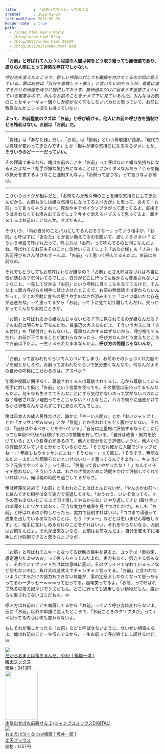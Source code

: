 ```yaml
---
title        : 「お前って言うな」って言うな
created      : 2022-02-03
last-modified: 2022-02-03
header-date  : true
path:
  - /index.html Neo's World
  - /blog/index.html Blog
  - /blog/2022/index.html 2022年
  - /blog/2022/02/index.html 02月
---
```


**「お前」と呼ばれてムカつく程度の人間は何をどう取り繕っても無価値であり、周りの人間にとって迷惑な存在でしかない。**

*呼び方を変えたところで、新しい呼称に対しても難癖を付けてくるのが目に見えている。要はお前は「自分を尊敬しろ・敬え」と言いたいのだろうが、尊重に値するだけの価値を周りに提供しておらず、無価値なだけに留まらず迷惑さえかけている害悪なので、みんなお前のことをナメて下に見ているんだ*。みんなはお前のことをギャーギャー騒ぐしか能がなく何もしないバカだと思っていて、お前に敬意なんかコレっぽちも持っていない。

**よって、お前程度のクズは「お前」と呼び続ける。他人にお前の呼び方を強制させる権利はない。お前は「お前」だ。**

---

「貴様」は「あなた様」だし、「お前」は「御前」という尊敬語が語源。「現代では意味が変わってきたんです」とか「相手が嫌な気持ちになるならダメ」とか、**そういうのどーーーだっていい。**

その理論で来るなら、俺はお前のことを「お前」って呼ばないと嫌な気持ちになるんだよなー？相手が嫌な気持ちになることはとにかくダメなんだろ？じゃあ俺の気分を害するようなこと強制すんなよ。「お前って言うな」って言うなよお前は。

---

こういうガイジが相手だと、「お前なんか散々俺のことを嫌な気持ちにしてきたんだから、お前も少しは嫌な気持ちになってろよバカが」と思って、あえて「お前」って言っちゃうよねー。死ねやキチガイクソブタがって思ってるよ。直接そうは言わなくても滲み出てるでしょ？今すぐ消えろドブスって思ってるよ。超ナメてるよお前のことなんか。クズだもん。

そういう、「内心自分のことバカにしてるんだろうなー」っていう相手が、「お前」と呼ばずに「あなた」とか言い換えてるのを聞いて、*虚しくならない？* どういう単語で呼ばれたって、呼ぶ方は「お前」って呼んでるのと同じなんだよね。呼ばれてるお前もそのことに気付いてるでしょ？「あなた様」も「きみ」も名前呼びもさん付けもぜーんぶ、「お前」って思って呼んでるんだよ。お前はお前なの。

それでもどうしてもお前呼ばわりが嫌なの？「お前」とさえ呼ばなければ本当に気が済むの？気付いてるでしょ、自分がどこに行っても誰からも尊重されないゴミなこと。一見して分かる「お前」という呼称に目くじらを立ててるけど、そんな上っ面の呼び方を相手に禁止させたところで、お前の無価値さは変わらないんだって。全ての言動に育ちの悪さや学のなさが滲み出てて「コイツ嫌いだな存在が迷惑だな」って思ってるから「お前」って下に見て切り離してんだわ。突っかかってくんなやお前ごときが。

「お前」と呼ばれるから嫌なんじゃないだろ？下に見られてるのが嫌なんだろ？でもお前は明らかに下なんだわ。最底辺のカスなんだよ。そういうカスには「さん付け」も「様付け」もしないし、尊重なんかするはずないから、呼び捨ててんだわ。お前が下であることが変わらなかったら、呼び方なんかどう変えたところでお前は下だよ。一生ナメられたままなんだよ。**呼び方の問題じゃないんだ。**

---

「お前」って言われたぐらいでムカついてしまう、お前のそのショボくれた脳ミソを何とかしろや。お前って言われたぐらいで気分悪くなんなや。何なんだよその自分の呼称にこだわるのは。アスペか？

年齢や役職に関係なく、尊敬されてる人は尊敬されてるし、心から尊敬している相手に対して仮に「お前」という言葉を使っても、その敬意は伝わってるもんなんだよ。何十年も生きててそんなことにすら気付かないのって学がないバカだよね？尊敬されない理由ってそこじゃない？バカなとこ。バカで周りに迷惑かけてるから尊敬なんかされずに下に見られてんでしょ。

俺は日本人の成人男性だけど、誰かに「やーい人間ｗ」とか「おいジャップ！」とか「オッサンがｗｗｗ」とか「無能」とか言われても全く腹が立たない。それは、「自分はやるべきことをやっている」「自分は定量的に評価するならどこに行っても年収○○万円は稼げるだけの技能を有している」「自分は改善・努力を続けている」という自尊心があるので、他人が自分をどう評価しようと、他人からの評価がズレていると分かっているからだ。「そうだね確かに人間でジャップだねー」「年齢ももうオッサンだよねーそうだねー」って感じ。「そうそう、無能なんだよーまだまだ頑張らないといけないなーと思ってるんですよねー、キミはどう？元気でやってる？」って感じ。「無能って言いやがったな！！」なんてイチイチ思わない。そういう人は、わざわざ俺のために時間をかけて評価してくれていればいい。俺は俺の時間を過ごしてるからさ。

俺は軽蔑を込めて「お前」と言われたことはほとんどないが、「やんのかお前～」と絡んできた相手は全て実力で見返してきた。「おうおう、いいぞ言ってろ。ぐうの音も出ないところまで叩き潰してやるからな」とやり返してきた (殴り合いの喧嘩をしたワケではなく、正当な実力や成果を見せつけただけ)。もしも「お前」と呼ばれるのが悔しかったら、実力で証明すればいい。「ココまで頑張って成果を出しているあなたのことは、もう『テメー』などとは思いません尊敬します」と、相手に言わしめるだけのことをやればいい。それをやらないなら、お前はお前なんだよ。それが出来ないなら、お前はお前なんだよ。自分を変えずに相手にだけ強制できると思うなよブタが。

---

「お前」と呼ばれてムキーとなってる状態の相手を見ると、コッチは「案の定、想定通りだよｗｗｗ」って笑っちゃってんだよね。実力もなく、努力する気もなく、それでいてプライドだけは無意味に高い。そのプライドで守れているモノなど何もないのに、負け犬の遠吠えでギャンギャン言ってる。「お前」と言われないようにするだけの努力もできない無能が、案の定怒るしかなくなって怒っちゃってるわーダッセーｗｗｗって思ってる。超嘲笑ってるよ。「お前」って呼ばれて怒る程度の奴マジでクズだもん。どこに行っても通用しない動物だもん。誰からも愛されてないゴミだもん。ｗ

呼ぶ方はお前のことを侮蔑してるから「お前」っていう呼び方は変わらないよ。仮に「お前」以外の単語に変えたところで、「お前ごときのクソブタが」ってナメ切ってる内心は何も変わらないよ。

もしそれが悔しかったら「お前」などと呼ばせないように、せいぜい頑張んなよ。俺はお前のこと一生恨んでるから、一生お前って呼び捨てにし続けるけど。ｗ

<div class="ad-rakuten">
  <div class="ad-rakuten-image">
    <a href="https://hb.afl.rakuten.co.jp/hgc/g00q0722.waxyc9ff.g00q0722.waxyd017/?pc=https%3A%2F%2Fitem.rakuten.co.jp%2Fbook%2F4424675%2F&amp;m=http%3A%2F%2Fm.rakuten.co.jp%2Fbook%2Fi%2F12075821%2F">
      <img src="https://thumbnail.image.rakuten.co.jp/@0_mall/book/cabinet/3607/4988707563607.jpg?_ex=128x128">
    </a>
  </div>
  <div class="ad-rakuten-info">
    <div class="ad-rakuten-title">
      <a href="https://hb.afl.rakuten.co.jp/hgc/g00q0722.waxyc9ff.g00q0722.waxyd017/?pc=https%3A%2F%2Fitem.rakuten.co.jp%2Fbook%2F4424675%2F&amp;m=http%3A%2F%2Fm.rakuten.co.jp%2Fbook%2Fi%2F12075821%2F">だからおまえは落ちるんだ、やれ! [ 錦織一清 ]</a>
    </div>
    <div class="ad-rakuten-shop">
      <a href="https://hb.afl.rakuten.co.jp/hgc/g00q0722.waxyc9ff.g00q0722.waxyd017/?pc=https%3A%2F%2Fwww.rakuten.co.jp%2Fbook%2F&amp;m=http%3A%2F%2Fm.rakuten.co.jp%2Fbook%2F">楽天ブックス</a>
    </div>
    <div class="ad-rakuten-price">価格 : 3413円</div>
  </div>
</div>

<div class="ad-amazon">
  <div class="ad-amazon-image">
    <a href="https://www.amazon.co.jp/dp/B09R9YFS3L?tag=neos21-22&amp;linkCode=osi&amp;th=1&amp;psc=1">
      <img src="https://m.media-amazon.com/images/I/31RxWIPH+cL._SL160_.jpg" width="106" height="160">
    </a>
  </div>
  <div class="ad-amazon-info">
    <div class="ad-amazon-title">
      <a href="https://www.amazon.co.jp/dp/B09R9YFS3L?tag=neos21-22&amp;linkCode=osi&amp;th=1&amp;psc=1">本気出せばお前殺せる 2 (ジャンプコミックスDIGITAL)</a>
    </div>
  </div>
</div>

<div class="ad-rakuten">
  <div class="ad-rakuten-image">
    <a href="https://hb.afl.rakuten.co.jp/hgc/g00q0722.waxyc9ff.g00q0722.waxyd017/?pc=https%3A%2F%2Fitem.rakuten.co.jp%2Fbook%2F11495282%2F&amp;m=http%3A%2F%2Fm.rakuten.co.jp%2Fbook%2Fi%2F15687804%2F">
      <img src="https://thumbnail.image.rakuten.co.jp/@0_mall/book/cabinet/2944/4988008082944.jpg?_ex=128x128">
    </a>
  </div>
  <div class="ad-rakuten-info">
    <div class="ad-rakuten-title">
      <a href="https://hb.afl.rakuten.co.jp/hgc/g00q0722.waxyc9ff.g00q0722.waxyd017/?pc=https%3A%2F%2Fitem.rakuten.co.jp%2Fbook%2F11495282%2F&amp;m=http%3A%2F%2Fm.rakuten.co.jp%2Fbook%2Fi%2F15687804%2F">おまえは泣くな c/w燻銀 [ 坂井一郎 ]</a>
    </div>
    <div class="ad-rakuten-shop">
      <a href="https://hb.afl.rakuten.co.jp/hgc/g00q0722.waxyc9ff.g00q0722.waxyd017/?pc=https%3A%2F%2Fwww.rakuten.co.jp%2Fbook%2F&amp;m=http%3A%2F%2Fm.rakuten.co.jp%2Fbook%2F">楽天ブックス</a>
    </div>
    <div class="ad-rakuten-price">価格 : 1257円</div>
  </div>
</div>
